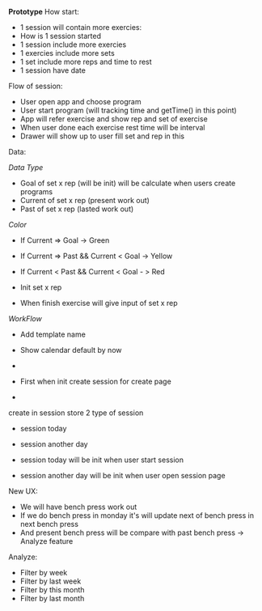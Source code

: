 **Prototype**
How start:

- 1 session will contain more exercies:
- How is 1 session started
- 1 session include more exercies
- 1 exercies include more sets
- 1 set include more reps and time to rest
- 1 session have date

Flow of session:

- User open app and choose program
- User start program (will tracking time and getTime() in this point)
- App will refer exercise and show rep and set of exercise
- When user done each exercise rest time will be interval
- Drawer will show up to user fill set and rep in this

Data:

_Data Type_

- Goal of set x rep (will be init) will be calculate when users create programs
- Current of set x rep (present work out)
- Past of set x rep (lasted work out)

_Color_

- If Current => Goal -> Green
- If Current => Past && Current < Goal -> Yellow
- If Current < Past && Current < Goal - > Red

- Init set x rep
- When finish exercise will give input of set x rep

_WorkFlow_

- Add template name
- Show calendar default by now
-

- First when init create session for create page
-

create in session store
2 type of session

- session today
- session another day

- session today will be init when user start session
- session another day will be init when user open session page

New UX:

- We will have bench press work out
- If we do bench press in monday it's will update next of bench press in next bench press
- And present bench press will be compare with past bench press -> Analyze feature

Analyze:

- Filter by week
- Filter by last week
- Filter by this month
- Filter by last month
